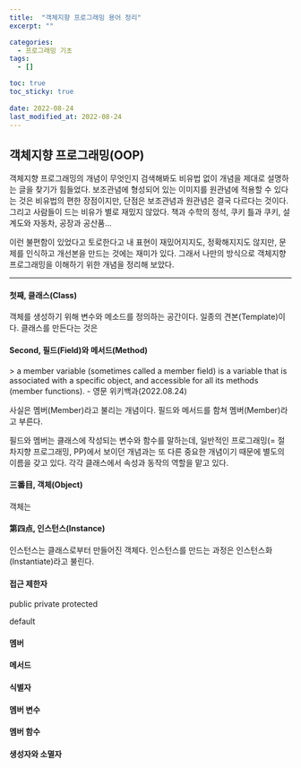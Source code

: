 ```yaml
---
title:  "객체지향 프로그래밍 용어 정리"
excerpt: ""

categories:
  - 프로그래밍 기초
tags:
  - []

toc: true
toc_sticky: true
 
date: 2022-08-24
last_modified_at: 2022-08-24
---
```


<h2>객체지향 프로그래밍(OOP)</h2>
객체지향 프로그래밍의 개념이 무엇인지 검색해봐도 비유법 없이 개념을 제대로 설명하는 글을 찾기가 힘들었다.  
보조관념에 형성되어 있는 이미지를 원관념에 적용할 수 있다는 것은 비유법의 편한 장점이지만, 단점은 보조관념과 원관념은 결국 다르다는 것이다.  
그리고 사람들이 드는 비유가 별로 재밌지 않았다. 책과 수학의 정석, 쿠키 틀과 쿠키, 설계도와 자동차, 공장과 공산품...  

이런 불편함이 있었다고 토로한다고 내 표현이 재밌어지지도, 정확해지지도 않지만, 문제를 인식하고 개선본을 만드는 것에는 재미가 있다.
그래서 나만의 방식으로 객체지향 프로그래밍을 이해하기 위한 개념을 정리해 보았다.

---

<h4>첫째, 클래스(Class)</h4>
객체를 생성하기 위해 변수와 메소드를 정의하는 공간이다. 일종의 견본(Template)이다.
클래스를 만든다는 것은 


<h4>Second, 필드(Field)와 메서드(Method)</h4>
> a member variable (sometimes called a member field) is a variable that is associated with a specific object, and accessible for all its methods (member functions). - 영문 위키백과(2022.08.24)

사실은 멤버(Member)라고 불리는 개념이다. 필드와 메서드를 함쳐 멤버(Member)라고 부른다.

필드와 멤버는 클래스에 작성되는 변수와 함수를 말하는데, 일반적인 프로그래밍(= 절차지향 프로그래밍, PP)에서 보이던 개념과는 또 다른 중요한 개념이기 때문에 별도의 이름을 갖고 있다.
각각 클래스에서 속성과 동작의 역할을 맡고 있다.

<h4>三番目, 객체(Object)</h4>

객체는

<h4>第四点, 인스턴스(Instance)</h4>

인스턴스는 클래스로부터 만들어진 객체다.  인스턴스를 만드는 과정은 인스턴스화(Instantiate)라고 불린다.

<h4>접근 제한자</h4>
public
private
protected

default

<h4>멤버</h4>

<h4>메서드</h4>

<h4>식별자</h4>

<h4>멤버 변수</h4>
<h4>멤버 함수</h4>
<h4>생성자와 소멸자</h4>
<h4></h4>
<h4></h4>
<h4></h4>
<h4></h4>
<h4></h4>
<h4></h4>
<h4></h4>
